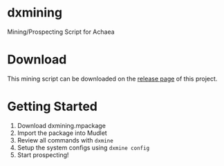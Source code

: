 # dxmining
Mining/Prospecting Script for Achaea
# Download

This mining  script can be downloaded on the [release page](https://github.com/tsartin/dxmining/releases) of this project. 

# Getting Started

1. Download dxmining.mpackage
2. Import the package into Mudlet
3. Review all commands with `dxmine`
4. Setup the system configs using `dxmine config`
5. Start prospecting!
